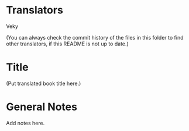 Translators
===========

Veky


(You can always check the commit history of the files in this folder to find other translators, if this README is not up to date.)

Title
=====

(Put translated book title here.)

General Notes
=============

Add notes here.
